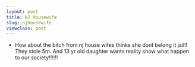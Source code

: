 ```yaml
---
layout: post
title: NJ Housewife
slug: njhousewife
viewclass: post
---
```


<ul class="list--messages">
    <li class="message message--joe">
        <p class="message__copy">
            How about the bitch from nj house wifes thinks she dont belong it jail!! They stole 5m. And 13 yr old daughter wants reality show what happen to our society!!!!!!
        </p>
    </li>
</ul>
